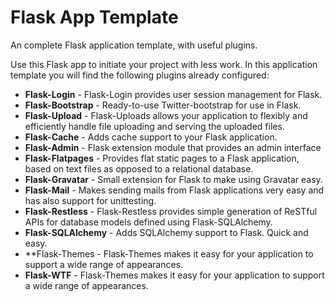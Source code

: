 Flask App Template
==================

An complete Flask application template, with useful plugins.

Use this Flask app to initiate your project with less work. In this application  template you will find the following plugins already configured:

* **Flask-Login** - Flask-Login provides user session management for Flask.
* **Flask-Bootstrap** - Ready-to-use Twitter-bootstrap for use in Flask.
* **Flask-Upload** - Flask-Uploads allows your application to flexibly and efficiently handle file uploading and serving the uploaded files.
* **Flask-Cache** - Adds cache support to your Flask application.
* **Flask-Admin** - Flask extension module that provides an admin interface
* **Flask-Flatpages** - Provides flat static pages to a Flask application, based on text files as opposed to a relational database.
* **Flask-Gravatar** - Small extension for Flask to make using Gravatar easy.
* **Flask-Mail** - Makes sending mails from Flask applications very easy and has also support for unittesting.
* **Flask-Restless** - Flask-Restless provides simple generation of ReSTful APIs for database models defined using Flask-SQLAlchemy.
* **Flask-SQLAlchemy** - Adds SQLAlchemy support to Flask. Quick and easy.
* **Flask-Themes - Flask-Themes makes it easy for your application to support a wide range of appearances.
* **Flask-WTF** - Flask-Themes makes it easy for your application to support a wide range of appearances.